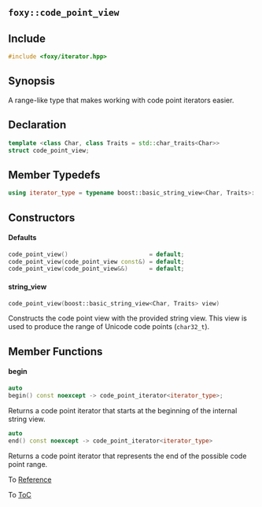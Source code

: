 ## `foxy::code_point_view`

## Include

```c++
#include <foxy/iterator.hpp>
```

## Synopsis

A range-like type that makes working with code point iterators easier.

## Declaration

```c++
template <class Char, class Traits = std::char_traits<Char>>
struct code_point_view;
```

## Member Typedefs

```c++
using iterator_type = typename boost::basic_string_view<Char, Traits>::iterator;
```

## Constructors

#### Defaults

```c++
code_point_view()                       = default;
code_point_view(code_point_view const&) = default;
code_point_view(code_point_view&&)      = default;
```

#### string_view

```c++
code_point_view(boost::basic_string_view<Char, Traits> view)
```

Constructs the code point view with the provided string view. This view is used to produce the range
of Unicode code points (`char32_t`).

## Member Functions

#### begin

```c++
auto
begin() const noexcept -> code_point_iterator<iterator_type>;
```

Returns a code point iterator that starts at the beginning of the internal string view.

```c++
auto
end() const noexcept -> code_point_iterator<iterator_type>
```

Returns a code point iterator that represents the end of the possible code point range.

To [Reference](../reference.md#Reference)

To [ToC](../index.md#Table-of-Contents)
